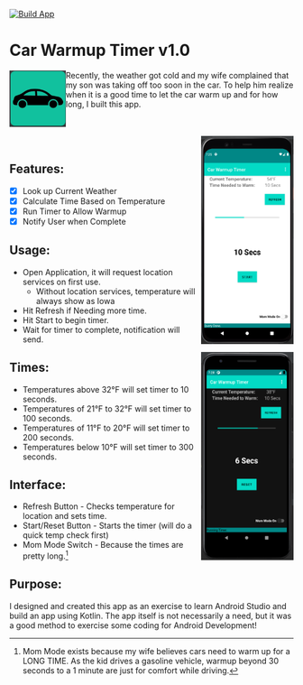 [![Build App](https://github.com/zskelton/CarWarmupTimer/actions/workflows/gradle-publish.yml/badge.svg)](https://github.com/zskelton/CarWarmupTimer/actions/workflows/gradle-publish.yml)

Car Warmup Timer v1.0 
======
<img align="left" width="100" height="100" alt="logo" src="./webassets/icon.png?raw=true">

Recently, the weather got cold and my wife complained that my son was taking off too soon in the car.
To help him realize when it is a good time to let the car warm up and for how long, I built this app.

<br /><br />
<img align="right" width="164" height="369" alt="lightmode" src="./webassets/phone_lightmode.png?raw=true">
<br />

## Features:
- [x] Look up Current Weather
- [x] Calculate Time Based on Temperature
- [x] Run Timer to Allow Warmup
- [x] Notify User when Complete

## Usage:
* Open Application, it will request location services on first use.
  * Without location services, temperature will always show as Iowa
* Hit Refresh if Needing more time.
* Hit Start to begin timer.
* Wait for timer to complete, notification will send.
<img align="right" width="164" height="369" alt="darkmode" src="./webassets/phone_darkmode.png?raw=true">

## Times:
* Temperatures above 32°F will set timer to 10 seconds.
* Temperatures of 21°F to 32°F will set timer to 100 seconds.
* Temperatures of 11°F to 20°F will set timer to 200 seconds.
* Temperatures below 10°F will set timer to 300 seconds.

## Interface:
* Refresh Button - Checks temperature for location and sets time.
* Start/Reset Button - Starts the timer (will do a quick temp check first)
* Mom Mode Switch - Because the times are pretty long.[^note]

## Purpose:
I designed and created this app as an exercise to learn Android Studio and build an app using Kotlin.
The app itself is not necessarily a need, but it was a good method to exercise some coding for Android Development!

[^note]: Mom Mode exists because my wife believes cars need to warm up for a LONG TIME.
As the kid drives a gasoline vehicle, warmup beyond 30 seconds to a 1 minute are just for comfort while driving.
